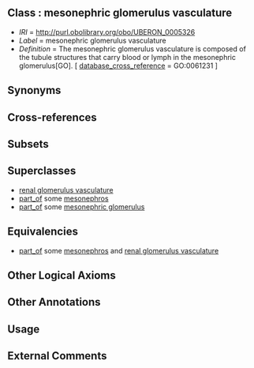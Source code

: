 
## Class : mesonephric glomerulus vasculature

 * *IRI* = http://purl.obolibrary.org/obo/UBERON_0005326
 * *Label* = mesonephric glomerulus vasculature
 * *Definition* = The mesonephric glomerulus vasculature is composed of the tubule structures that carry blood or lymph in the mesonephric glomerulus[GO]. [ [database_cross_reference](../../ef/oboInOwl#hasDbXref.md) = GO:0061231 ]

## Synonyms


## Cross-references


## Subsets


## Superclasses

 * [renal glomerulus vasculature](../../UBERON/90/UBERON_0004190.md)
 * [part_of](../../BFO/50/BFO_0000050.md) some [mesonephros](../../UBERON/80/UBERON_0000080.md)
 * [part_of](../../BFO/50/BFO_0000050.md) some [mesonephric glomerulus](../../UBERON/25/UBERON_0005325.md)

## Equivalencies

 * [part_of](../../BFO/50/BFO_0000050.md) some [mesonephros](../../UBERON/80/UBERON_0000080.md) and [renal glomerulus vasculature](../../UBERON/90/UBERON_0004190.md)

## Other Logical Axioms


## Other Annotations


## Usage


## External Comments

